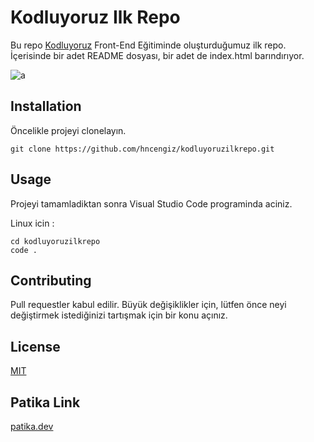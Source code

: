 # Kodluyoruz Ilk Repo

Bu repo [Kodluyoruz](https://kodluyoruz.org/tr/kodluyoruz/) Front-End Eğitiminde oluşturduğumuz ilk repo. İçerisinde bir adet README dosyası, bir adet de index.html barındırıyor.


![a](https://user-images.githubusercontent.com/116035329/197252802-6b837ee5-09f9-45b7-881a-0125e23384fb.jpg)


## Installation

Öncelikle projeyi clonelayın.

```
git clone https://github.com/hncengiz/kodluyoruzilkrepo.git
```

## Usage

Projeyi tamamladiktan sonra Visual Studio Code programinda aciniz.

Linux icin :

```
cd kodluyoruzilkrepo
code .
```

## Contributing

Pull requestler kabul edilir. Büyük değişiklikler için, lütfen önce neyi değiştirmek istediğinizi tartışmak için bir konu açınız. 

## License

[MIT]()

## Patika Link

[patika.dev](https://app.patika.dev/tmrs)
